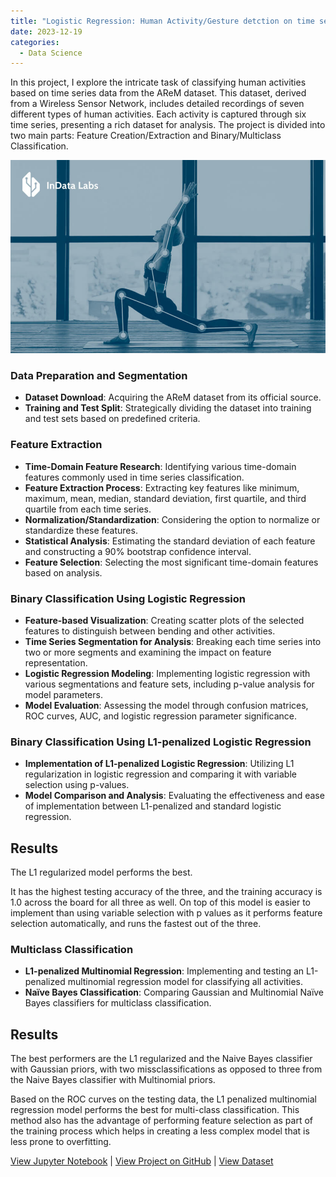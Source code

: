 ```yaml
---
title: "Logistic Regression: Human Activity/Gesture detction on time series data"
date: 2023-12-19
categories:
  - Data Science
---
```


In this project, I explore the intricate task of classifying human activities based on time series data from the AReM dataset. This dataset, derived from a Wireless Sensor Network, includes detailed recordings of seven different types of human activities. Each activity is captured through six time series, presenting a rich dataset for analysis. The project is divided into two main parts: Feature Creation/Extraction and Binary/Multiclass Classification.

![Alt text for image](/assets/images/human-activity.jpeg)

<!--more-->

### Data Preparation and Segmentation
- **Dataset Download**: Acquiring the AReM dataset from its official source.
- **Training and Test Split**: Strategically dividing the dataset into training and test sets based on predefined criteria.

### Feature Extraction
- **Time-Domain Feature Research**: Identifying various time-domain features commonly used in time series classification.
- **Feature Extraction Process**: Extracting key features like minimum, maximum, mean, median, standard deviation, first quartile, and third quartile from each time series.
- **Normalization/Standardization**: Considering the option to normalize or standardize these features.
- **Statistical Analysis**: Estimating the standard deviation of each feature and constructing a 90% bootstrap confidence interval.
- **Feature Selection**: Selecting the most significant time-domain features based on analysis.

### Binary Classification Using Logistic Regression
- **Feature-based Visualization**: Creating scatter plots of the selected features to distinguish between bending and other activities.
- **Time Series Segmentation for Analysis**: Breaking each time series into two or more segments and examining the impact on feature representation.
- **Logistic Regression Modeling**: Implementing logistic regression with various segmentations and feature sets, including p-value analysis for model parameters.
- **Model Evaluation**: Assessing the model through confusion matrices, ROC curves, AUC, and logistic regression parameter significance.

### Binary Classification Using L1-penalized Logistic Regression
- **Implementation of L1-penalized Logistic Regression**: Utilizing L1 regularization in logistic regression and comparing it with variable selection using p-values.
- **Model Comparison and Analysis**: Evaluating the effectiveness and ease of implementation between L1-penalized and standard logistic regression.

## Results

The L1 regularized model performs the best.

It has the highest testing accuracy of the three, and the training accuracy is 1.0 across the board for all three as well. On top of this model is easier to implement than using variable selection with p values as it performs feature selection automatically, and runs the fastest out of the three.

### Multiclass Classification
- **L1-penalized Multinomial Regression**: Implementing and testing an L1-penalized multinomial regression model for classifying all activities.
- **Naïve Bayes Classification**: Comparing Gaussian and Multinomial Naïve Bayes classifiers for multiclass classification.

## Results

The best performers are the L1 regularized and the Naive Bayes classifier with Gaussian priors, with two missclassifications as opposed to three from the Naive Bayes classifier with Multinomial priors.

Based on the ROC curves on the testing data, the L1 penalized multinomial regression model performs the best for multi-class classification. This method also has the advantage of performing feature selection as part of the training process which helps in creating a less complex model that is less prone to overfitting.

[View Jupyter Notebook](https://nbviewer.org/github/Payapulli/Payapulli.github.io/blob/main/jupyter-notebooks/AReM-logit-reg.ipynb) | 
[View Project on GitHub](https://github.com/DSCI-552/homework-4-Payapulli) |
[View Dataset](https://archive.ics.uci.edu/dataset/366/activity+recognition+system+based+on+multisensor+data+fusion+arem)